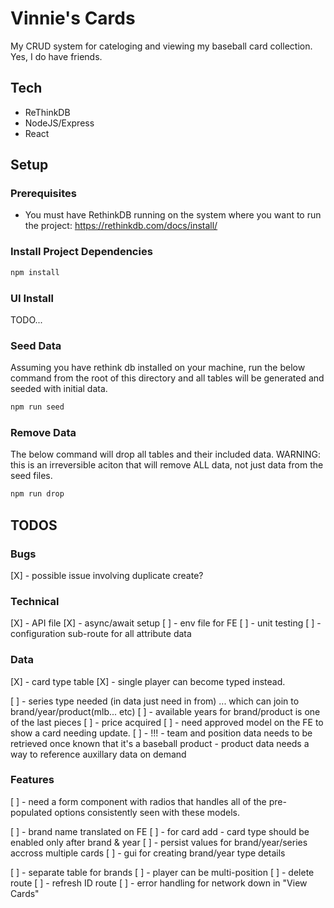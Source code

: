 # Vinnie's Cards

My CRUD system for cateloging and viewing my baseball card collection. Yes, I do have friends.

## Tech

- ReThinkDB
- NodeJS/Express
- React

## Setup

### Prerequisites

- You must have RethinkDB running on the system where you want to run the project: https://rethinkdb.com/docs/install/

### Install Project Dependencies

```sh
npm install
```

### UI Install

TODO...

### Seed Data

Assuming you have rethink db installed on your machine, run the below command from the root of this directory and all tables will be generated and seeded with initial data.

```sh
npm run seed
```

### Remove Data

The below command will drop all tables and their included data. WARNING: this is an irreversible aciton that will remove ALL data, not just data from the seed files.

```sh
npm run drop
```

## TODOS

### Bugs

[X] - possible issue involving duplicate create?

### Technical

[X] - API file
[X] - async/await setup
[ ] - env file for FE
[ ] - unit testing
[ ] - configuration sub-route for all attribute data

### Data

[X] - card type table
[X] - single player can become typed instead.

[ ] - series type needed (in data just need in from)
... which can join to brand/year/product(mlb... etc)
[ ] - available years for brand/product is one of the last pieces
[ ] - price acquired
[ ] - need approved model on the FE to show a card needing update.
[ ] - !!! - team and position data needs to be retrieved once known that it's a baseball product - product data needs a way to reference auxillary data on demand

### Features

[ ] - need a form component with radios that handles all of the pre-populated
options consistently seen with these models.

[ ] - brand name translated on FE
[ ] - for card add - card type should be enabled only after brand & year
[ ] - persist values for brand/year/series accross multiple cards
[ ] - gui for creating brand/year type details

[ ] - separate table for brands
[ ] - player can be multi-position
[ ] - delete route
[ ] - refresh ID route
[ ] - error handling for network down in "View Cards"
